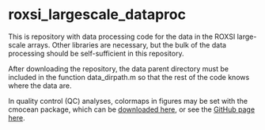 # roxsi_largescale_dataproc

This is repository with data processing code for the data in the ROXSI large-scale arrays. Other libraries are necessary, but the bulk of the data processing should be self-sufficient in this repository. 

After downloading the repository, the data parent directory must be included in the function data_dirpath.m so that the rest of the code knows where the data are.

In quality control (QC) analyses, colormaps in figures may be set with the cmocean package, which can be [downloaded here](https://www.mathworks.com/matlabcentral/fileexchange/57773-cmocean-perceptually-uniform-colormaps), or see the [GitHub page here](https://github.com/matplotlib/cmocean).